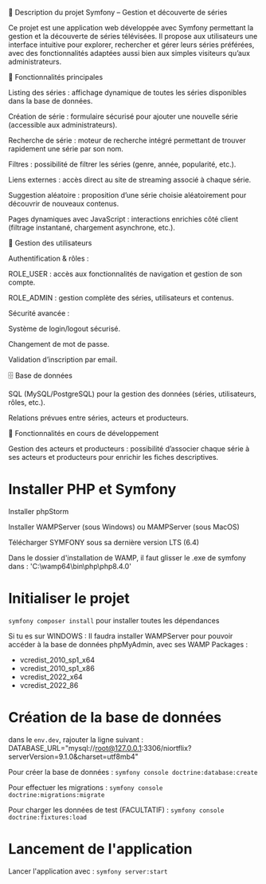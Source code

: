 📌 Description du projet Symfony – Gestion et découverte de séries

Ce projet est une application web développée avec Symfony permettant la gestion et la découverte de séries télévisées.
Il propose aux utilisateurs une interface intuitive pour explorer, rechercher et gérer leurs séries préférées, avec des fonctionnalités adaptées aussi bien aux simples visiteurs qu’aux administrateurs.

🔑 Fonctionnalités principales

Listing des séries : affichage dynamique de toutes les séries disponibles dans la base de données.

Création de série : formulaire sécurisé pour ajouter une nouvelle série (accessible aux administrateurs).

Recherche de série : moteur de recherche intégré permettant de trouver rapidement une série par son nom.

Filtres : possibilité de filtrer les séries (genre, année, popularité, etc.).

Liens externes : accès direct au site de streaming associé à chaque série.

Suggestion aléatoire : proposition d’une série choisie aléatoirement pour découvrir de nouveaux contenus.

Pages dynamiques avec JavaScript : interactions enrichies côté client (filtrage instantané, chargement asynchrone, etc.).

👥 Gestion des utilisateurs

Authentification & rôles :

ROLE_USER : accès aux fonctionnalités de navigation et gestion de son compte.

ROLE_ADMIN : gestion complète des séries, utilisateurs et contenus.

Sécurité avancée :

Système de login/logout sécurisé.

Changement de mot de passe.

Validation d’inscription par email.

🗄️ Base de données

SQL (MySQL/PostgreSQL) pour la gestion des données (séries, utilisateurs, rôles, etc.).

Relations prévues entre séries, acteurs et producteurs.

🚧 Fonctionnalités en cours de développement

Gestion des acteurs et producteurs : possibilité d’associer chaque série à ses acteurs et producteurs pour enrichir les fiches descriptives.

# Installer PHP et Symfony

Installer phpStorm

Installer WAMPServer (sous Windows) ou MAMPServer (sous MacOS)

Télécharger SYMFONY sous sa dernière version LTS (6.4)

Dans le dossier d'installation de WAMP, il faut glisser le .exe de symfony dans : 'C:\wamp64\bin\php\php8.4.0'

# Initialiser le projet

`symfony composer install` pour installer toutes les dépendances

Si tu es sur WINDOWS :
Il faudra installer WAMPServer pour pouvoir accéder à la base de données phpMyAdmin, avec ses WAMP Packages : 
* vcredist_2010_sp1_x64
* vcredist_2010_sp1_x86
* vcredist_2022_x64
* vcredist_2022_86

# Création de la base de données

dans le `env.dev`, rajouter la ligne suivant : DATABASE_URL="mysql://root@127.0.0.1:3306/niortflix?serverVersion=9.1.0&charset=utf8mb4"

Pour créer la base de données : `symfony console doctrine:database:create`

Pour effectuer les migrations : `symfony console doctrine:migrations:migrate`

Pour charger les données de test (FACULTATIF) : `symfony console doctrine:fixtures:load`

# Lancement de l'application

Lancer l'application avec : `symfony server:start`

